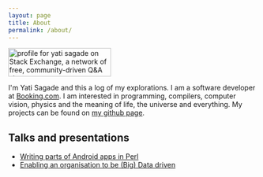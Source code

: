 ```yaml
---
layout: page
title: About
permalink: /about/
---
```


<a href="http://stackexchange.com/users/351165">
<img src="http://stackexchange.com/users/flair/351165.png" width="208" height="58" alt="profile for yati sagade on Stack Exchange, a network of free, community-driven Q&amp;A sites" title="profile for yati sagade on Stack Exchange, a network of free, community-driven Q&amp;A sites">
</a>

I'm Yati Sagade and this a log of my explorations. I am a software developer at
[Booking.com][3].  I am interested in programming, compilers, computer vision,
physics and the meaning of life, the universe and everything. My projects can be
found on [my github page][5].

## Talks and presentations

- [Writing parts of Android apps in Perl][6]
- [Enabling an organisation to be (Big) Data driven][7]


[3]: https://workingatbooking.com
[5]: https://github.com/yati-sagade
[6]: https://www.youtube.com/watch?v=XRJo9FWFNMY
[7]: https://www.youtube.com/watch?v=XRJo9FWFNMY
[8]: https://www.youtube.com/watch?v=xEFyaF-92Js
